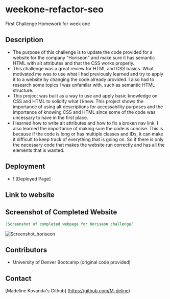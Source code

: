 # weekone-refactor-seo
First Challenge Homework for week one
## Description 
- The purpose of this challenge is to update the code provided for a website for the company "Horiseon" and make sure it has semantic HTML  with alt attributes and that the CSS works properly. 
- This challenge was a great review for HTML and CSS basics. What motivated me was to use what I had previously learned and try to apply it to a website by changing the code already provided. I also had to research some topics I was unfamilar with, such as semantic HTML structure. 
- This project was built as a way to use and apply basic knowledge on CSS and HTML to solidify what I knew. This project shows the importance of using alt descriptions for accessability purposes and the importance of knowing CSS and HTML since some of the code was uncessary to have in the first place. 
- I learned how to write alt attributes and how to fix a broken nav link. I also learned the importance of making sure the code is concise. This is because if the code is long or has multiple classes and IDs, it can make it difficult to keep track of everything that is going on. So if there is only the necessary code that makes the website run correctly and has all the elements that is wanted.
## Deployment 
- ! [Deployed Page] 

## Link to website

## Screenshot of Completed Website
```md
[Screenshot of completed webpage for Horiseon challenge]
```
![Screenshot_horiseon](https://github.com/M-deline/weekone-refactor-seo/assets/134882025/acc6f6ad-730f-4d3d-a6f6-bebeca249ac7)

## Contributors 
- University of Denver Bootcamp (original code provided)

## Contact
[Madeline Kovanda's Github] (https://github.com/M-deline)
